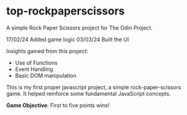 # top-rockpaperscissors
A simple Rock Paper Scissors project for The Odin Project.

17/02/24 Added game logic
03/03/24 Built the UI

Insights gained from this project:

- Use of Functions
- Event Handling
- Basic DOM manipulation

This is my first proper javascript project, a simple rock-paper-scissors game. It helped reinforce some fundamental JavaScript concepts.

**Game Objective**: First to five points wins!